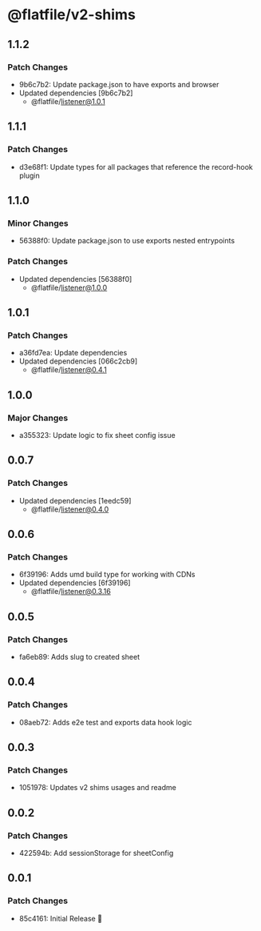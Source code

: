 # @flatfile/v2-shims

## 1.1.2

### Patch Changes

- 9b6c7b2: Update package.json to have exports and browser
- Updated dependencies [9b6c7b2]
  - @flatfile/listener@1.0.1

## 1.1.1

### Patch Changes

- d3e68f1: Update types for all packages that reference the record-hook plugin

## 1.1.0

### Minor Changes

- 56388f0: Update package.json to use exports nested entrypoints

### Patch Changes

- Updated dependencies [56388f0]
  - @flatfile/listener@1.0.0

## 1.0.1

### Patch Changes

- a36fd7ea: Update dependencies
- Updated dependencies [066c2cb9]
  - @flatfile/listener@0.4.1

## 1.0.0

### Major Changes

- a355323: Update logic to fix sheet config issue

## 0.0.7

### Patch Changes

- Updated dependencies [1eedc59]
  - @flatfile/listener@0.4.0

## 0.0.6

### Patch Changes

- 6f39196: Adds umd build type for working with CDNs
- Updated dependencies [6f39196]
  - @flatfile/listener@0.3.16

## 0.0.5

### Patch Changes

- fa6eb89: Adds slug to created sheet

## 0.0.4

### Patch Changes

- 08aeb72: Adds e2e test and exports data hook logic

## 0.0.3

### Patch Changes

- 1051978: Updates v2 shims usages and readme

## 0.0.2

### Patch Changes

- 422594b: Add sessionStorage for sheetConfig

## 0.0.1

### Patch Changes

- 85c4161: Initial Release 🚀
